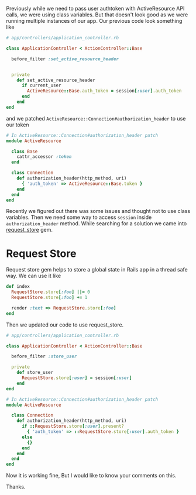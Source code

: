 <!--


---
 "Rails : Passing authtoken from session to ActiveResource"
date: 2014-04-29 11:00:00 IST
updated: 2014-04-29 11:00:00 IST
categories: rails
---

-->
<!DOCTYPE html>
<html>

<head>
  <title>basic-git-workflow</title>
  <meta charset="utf-8">
  <meta name="viewport" content="width=device-width, initial-scale=1.0">


  <link rel="stylesheet" href="./css/bootstrap.css">
  <link rel="stylesheet" href="./css/bootstrap.grid.css">
  <link rel="stylesheet" href="./css/bootstrap.min.css">
  <link rel="stylesheet" href="./css/bootstrap-reboot.min.css">
  <link rel="stylesheet" href="./css/bootstrap.css.map">
  <link rel="stylesheet" href="./css/blog-home.css">
  <link rel="stylesheet" href="./css/prism.css">
  <script async defer src="./css/prism.js"></script>
</head>
<!--------------------------------------------------------------------------------------------------->
<!--------------------------------------------------------------------------------------------------->
<!--------------------------------------------------------------------------------------------------->
<!--------------------------------------------------------------------------------------------------->
<!--------------------------------------------------------------------------------------------------->




<body>

Previously while we need to pass user authtoken with ActiveResource API calls, we were using class variables. But that doesn't look good as we were running multiple instances of our app. Our previous code look something like

```ruby
# app/controllers/application_controller.rb

class ApplicationController < ActionController::Base

  before_filter :set_active_resource_header


  private
    def set_active_resource_header
      if current_user
        ActiveResource::Base.auth_token = session[:user].auth_token
      end
    end
end
```

and we patched `ActiveResource::Connection#authorization_header` to use our token

```ruby
# In ActiveResource::Connection#authorization_header patch
module ActiveResource

  class Base
    cattr_accessor :token
  end

  class Connection
    def authorization_header(http_method, uri)
      { 'auth_token' => ActiveResource::Base.token }
    end
  end
end
```

Recently we figured out there was some issues and thought not to use class variables. Then we need some way to access `session` inside `authorization_header` method. While searching for a solution we came into [request_store](https://github.com/steveklabnik/request_store) gem.

# Request Store

Request store gem helps to store a global state in Rails app in a thread safe way. We can use it like

```ruby
def index
  RequestStore.store[:foo] ||= 0
  RequestStore.store[:foo] += 1

  render :text => RequestStore.store[:foo]
end
```

Then we updated our code to use request_store.

```ruby
# app/controllers/application_controller.rb

class ApplicationController < ActionController::Base

  before_filter :store_user

  private
    def store_user
      RequestStore.store[:user] = session[:user]
    end
end

# In ActiveResource::Connection#authorization_header patch
module ActiveResource

  class Connection
    def authorization_header(http_method, uri)
      if ::RequestStore.store[:user].present?
        { 'auth_token' => ::RequestStore.store[:user].auth_token }
      else
        {}
      end
    end
  end
end
```

Now it is working fine, But I would like to know your comments on this.

Thanks.

